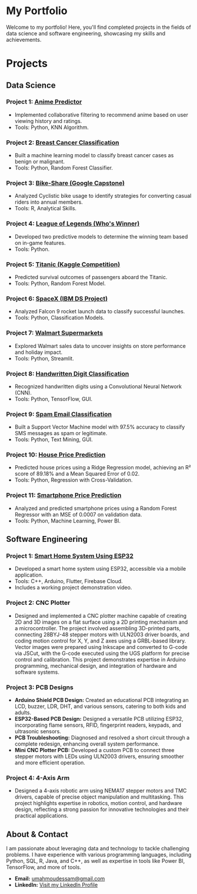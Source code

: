 # My Portfolio  

Welcome to my portfolio! Here, you'll find completed projects in the fields of data science and software engineering, showcasing my skills and achievements.  

# Projects  

## Data Science  

### Project 1: [Anime Predictor](https://github.com/MahmoudEssam707/portfolio-projects/tree/main/Data-Science/Anime%20Predictor)  
- Implemented collaborative filtering to recommend anime based on user viewing history and ratings.  
- Tools: Python, KNN Algorithm.  

### Project 2: [Breast Cancer Classification](https://github.com/MahmoudEssam707/portfolio-projects/tree/main/Data-Science/Breast%20cancer%20prediction)  
- Built a machine learning model to classify breast cancer cases as benign or malignant.  
- Tools: Python, Random Forest Classifier.  

### Project 3: [Bike-Share (Google Capstone)](https://github.com/MahmoudEssam707/portfolio-projects/tree/main/Data-Science/Google%20Capstone(Bike%20Share))  
- Analyzed Cyclistic bike usage to identify strategies for converting casual riders into annual members.  
- Tools: R, Analytical Skills.  

### Project 4: [League of Legends (Who's Winner)](https://github.com/MahmoudEssam707/portfolio-projects/tree/main/Data-Science/League%20of%20legands%20(Who's%20winner))  
- Developed two predictive models to determine the winning team based on in-game features.  
- Tools: Python.  

### Project 5: [Titanic (Kaggle Competition)](https://github.com/MahmoudEssam707/portfolio-projects/tree/main/Data-Science/Titanic)  
- Predicted survival outcomes of passengers aboard the Titanic.  
- Tools: Python, Random Forest Model.  

### Project 6: [SpaceX (IBM DS Project)](https://github.com/MahmoudEssam707/portfolio-projects/tree/main/Data-Science/SpaceX)  
- Analyzed Falcon 9 rocket launch data to classify successful launches.  
- Tools: Python, Classification Models.  

### Project 7: [Walmart Supermarkets](https://github.com/MahmoudEssam707/portfolio-projects/tree/main/Data-Science/Walmart)  
- Explored Walmart sales data to uncover insights on store performance and holiday impact.  
- Tools: Python, Streamlit.  

### Project 8: [Handwritten Digit Classification](https://github.com/MahmoudEssam707/portfolio-projects/tree/main/Data-Science/Handwritten%20Digit%20Recognition)  
- Recognized handwritten digits using a Convolutional Neural Network (CNN).  
- Tools: Python, TensorFlow, GUI.  

### Project 9: [Spam Email Classification](https://github.com/MahmoudEssam707/portfolio-projects/tree/main/Data-Science/Spam%20Email%20Classification)  
- Built a Support Vector Machine model with 97.5% accuracy to classify SMS messages as spam or legitimate.  
- Tools: Python, Text Mining, GUI.  

### Project 10: [House Price Prediction](https://github.com/MahmoudEssam707/portfolio-projects/tree/main/Data-Science/House%20Price%20Prediction)  
- Predicted house prices using a Ridge Regression model, achieving an R² score of 89.18% and a Mean Squared Error of 0.02.  
- Tools: Python, Regression with Cross-Validation.  

### Project 11: [Smartphone Price Prediction](https://github.com/MahmoudEssam707/portfolio-projects/tree/main/Data-Science/Smartphone%20Prediction)  
- Analyzed and predicted smartphone prices using a Random Forest Regressor with an MSE of 0.0007 on validation data.  
- Tools: Python, Machine Learning, Power BI.  

## Software Engineering  

### Project 1: [Smart Home System Using ESP32](https://github.com/MahmoudEssam707/portfolio-projects/tree/main/Software-engineer/Project%20(Smart%20Home%20System))  
- Developed a smart home system using ESP32, accessible via a mobile application.  
- Tools: C++, Arduino, Flutter, Firebase Cloud.  
- Includes a working project demonstration video.  

### Project 2: CNC Plotter  
- Designed and implemented a CNC plotter machine capable of creating 2D and 3D images on a flat surface using a 2D printing mechanism and a microcontroller. The project involved assembling 3D-printed parts, connecting 28BYJ-48 stepper motors with ULN2003 driver boards, and coding motion control for X, Y, and Z axes using a GRBL-based library. Vector images were prepared using Inkscape and converted to G-code via JSCut, with the G-code executed using the UGS platform for precise control and calibration. This project demonstrates expertise in Arduino programming, mechanical design, and integration of hardware and software systems.  

### Project 3: PCB Designs  
- **Arduino Shield PCB Design:** Created an educational PCB integrating an LCD, buzzer, LDR, DHT, and various sensors, catering to both kids and adults.  
- **ESP32-Based PCB Design:** Designed a versatile PCB utilizing ESP32, incorporating flame sensors, RFID, fingerprint readers, keypads, and ultrasonic sensors.  
- **PCB Troubleshooting:** Diagnosed and resolved a short circuit through a complete redesign, enhancing overall system performance.  
- **Mini CNC Plotter PCB:** Developed a custom PCB to connect three stepper motors with LEDs using ULN2003 drivers, ensuring smoother and more efficient operation.  

### Project 4: 4-Axis Arm  
- Designed a 4-axis robotic arm using NEMA17 stepper motors and TMC drivers, capable of precise object manipulation and multitasking. This project highlights expertise in robotics, motion control, and hardware design, reflecting a strong passion for innovative technologies and their practical applications.  

## About & Contact  

I am passionate about leveraging data and technology to tackle challenging problems. I have experience with various programming languages, including Python, SQL, R, Java, and C++, as well as expertise in tools like Power BI, TensorFlow, and more of tools.
- **Email:** umahmoudessam@gmail.com  
- **LinkedIn:** [Visit my LinkedIn Profile](https://www.linkedin.com/in/mahmoudessam7/)  
